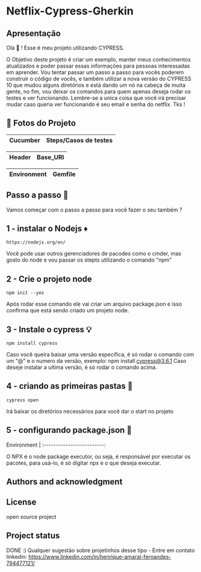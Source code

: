 # Netflix-Cypress-Gherkin

 ## Apresentação

Olá :wave: ! Esse é meu projeto utilizando CYPRESS. 

O Objetivo deste projeto é criar um exemplo, manter meus conhecimentos atualizados e poder passar essas informações para pessoas interessadas em aprender. 
Vou tentar passar um passo a passo para vocês poderem construir o código de vocês, e também utilizar a nova versão do CYPRESS 10 que mudou alguns diretórios e está dando um nó na cabeça de muita gente, no fim, vou deixar os comandos para quem apenas deseja rodar os testes e ver funcionando. Lembre-se a unica coisa que você irá precisar mudar caso queria ver funcionando é seu email e senha do netflix. Tks ! 

 ## :camera_flash: Fotos do Projeto 
 
 
Cucumber             |  Steps/Casos de testes
:-------------------------:|:-------------------------:


Header             |  Base_URI
:-------------------------:|:-------------------------:



Environment             |  Gemfile
:-------------------------:|:-------------------------:



## Passo a passo :foot:

Vamos começar com o passo a passo para você fazer o seu também ?


<!-- Already a pro? Just edit this README.md and make it your own. Want to make it easy? [Use the template at the bottom](#editing-this-readme)! -->

## 1 - instalar o Nodejs :diamonds:

```
https://nodejs.org/en/
```
Você pode usar outros gerenciadores de pacodes como o cmder, mas gosto do node e vou passar os stepts utilizando o comando "npm"

## 2 - Crie o projeto node

```
npm init --yes

```
Após rodar esse comando ele vai criar um arquivo package.json e isso confirma que está sendo criado um projeto node. 


## 3 - Instale o cypress	:bulb:

```
npm install cypress

```
Caso você queira baixar uma versão específica, é só rodar o comando com um "@" e o numero da versão, exemplo: npm install cypress@3.6.1
Caso deseje instalar a ultima versão, é só rodar o comando acima. 

## 4 - criando as primeiras pastas :open_file_folder:

```
cypress open

```
Irá baixar os diretórios necessários para você dar o start no projeto

## 5 - configurando package.json :link:

Environment               | 
:-------------------------:



O NPX é o node package executor, ou seja, é responsável por executar os pacotes, para usá-lo, é só digitar npx e o que deseja executar. 

## Authors and acknowledgment




## License
open source project

## Project status
DONE :)
Qualquer sugestão sobre projetinhos desse tipo - Entre em contato
linkedin: https://www.linkedin.com/in/henrique-amaral-fernandes-794477121/
